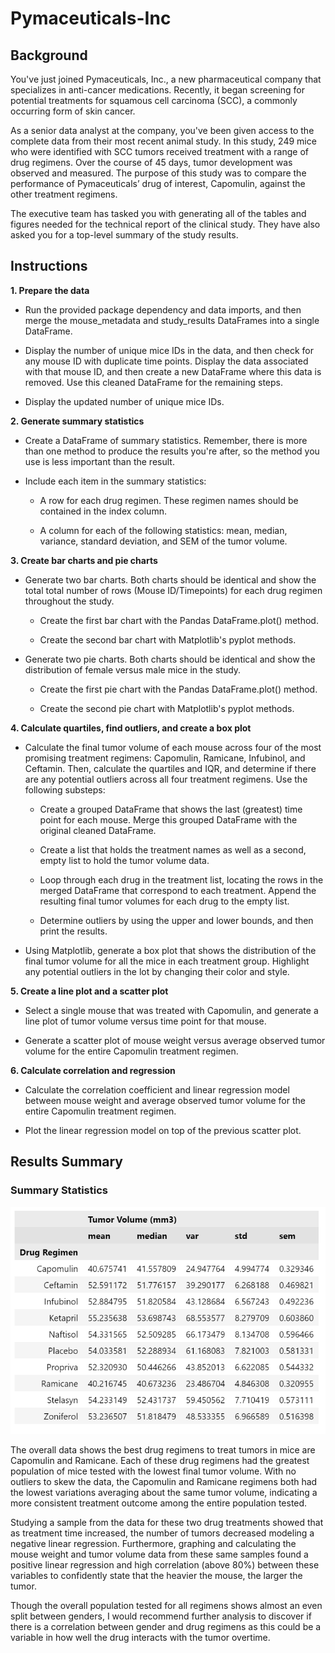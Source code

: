 # Pymaceuticals-Inc

## Background

You've just joined Pymaceuticals, Inc., a new pharmaceutical company that specializes in anti-cancer medications. Recently, it began screening for potential treatments for squamous cell carcinoma (SCC), a commonly occurring form of skin cancer.

As a senior data analyst at the company, you've been given access to the complete data from their most recent animal study. In this study, 249 mice who were identified with SCC tumors received treatment with a range of drug regimens. Over the course of 45 days, tumor development was observed and measured. The purpose of this study was to compare the performance of Pymaceuticals’ drug of interest, Capomulin, against the other treatment regimens.

The executive team has tasked you with generating all of the tables and figures needed for the technical report of the clinical study. They have also asked you for a top-level summary of the study results.

## Instructions

__1. Prepare the data__

  - Run the provided package dependency and data imports, and then merge the mouse_metadata and study_results DataFrames into a single DataFrame.
    
  - Display the number of unique mice IDs in the data, and then check for any mouse ID with duplicate time points. Display the data associated with that mouse ID, and then create a new DataFrame where this data is removed. Use this cleaned DataFrame for the remaining steps.
      
  - Display the updated number of unique mice IDs.

__2. Generate summary statistics__

  - Create a DataFrame of summary statistics. Remember, there is more than one method to 
produce the results you're after, so the method you use is less important than the result.

  - Include each item in the summary statistics:

    - A row for each drug regimen. These regimen names should be contained in the index column.

    - A column for each of the following statistics: mean, median, variance, standard deviation, and SEM of the tumor volume.

__3. Create bar charts and pie charts__

  - Generate two bar charts. Both charts should be identical and show the total total number of rows (Mouse ID/Timepoints) for each drug regimen throughout the study.

    - Create the first bar chart with the Pandas DataFrame.plot() method.

    - Create the second bar chart with Matplotlib's pyplot methods.

  - Generate two pie charts. Both charts should be identical and show the distribution of female versus male mice in the study.

    - Create the first pie chart with the Pandas DataFrame.plot() method.

    - Create the second pie chart with Matplotlib's pyplot methods.

__4. Calculate quartiles, find outliers, and create a box plot__

  - Calculate the final tumor volume of each mouse across four of the most promising treatment regimens: Capomulin, Ramicane, Infubinol, and Ceftamin. Then, calculate the quartiles and    IQR, and determine if there are any potential outliers across all four treatment regimens.   Use the following substeps:

      - Create a grouped DataFrame that shows the last (greatest) time point for each mouse. Merge this grouped DataFrame with the original cleaned DataFrame.

      - Create a list that holds the treatment names as well as a second, empty list to hold the tumor volume data.

      - Loop through each drug in the treatment list, locating the rows in the merged DataFrame that correspond to each treatment. Append the resulting final tumor volumes for each drug to the empty list.

      - Determine outliers by using the upper and lower bounds, and then print the results.

  -  Using Matplotlib, generate a box plot that shows the distribution of the final tumor  volume for all the mice in each treatment group. Highlight any potential outliers in the lot by changing their color and style.

__5. Create a line plot and a scatter plot__

  - Select a single mouse that was treated with Capomulin, and generate a line plot of tumor volume versus time point for that mouse.

  - Generate a scatter plot of mouse weight versus average observed tumor volume for the entire Capomulin treatment regimen.

__6. Calculate correlation and regression__

  - Calculate the correlation coefficient and linear regression model between mouse weight and average observed tumor volume for the entire Capomulin treatment regimen.

  - Plot the linear regression model on top of the previous scatter plot.

## Results Summary

### Summary Statistics

![Summary_Statistics](https://github.com/kgregart/Pymaceuticals-Inc/blob/main/Pymaceuticals/images/Summary%20Statistics.png)

The overall data shows the best drug regimens to treat tumors in mice are Capomulin and Ramicane.  Each of these drug regimens had the greatest population of mice tested with the lowest final tumor volume.  With no outliers to skew the data, the Capomulin and Ramicane regimens both had the lowest variations averaging about the same tumor volume, indicating a more consistent treatment outcome among the entire population tested.  

Studying a sample from the data for these two drug treatments showed that as treatment time increased, the number of tumors decreased modeling a negative linear regression.  Furthermore, graphing and calculating the mouse weight and tumor volume data from these same samples found a positive linear regression and high correlation (above 80%) between these variables to confidently state that the heavier the mouse, the larger the tumor. 

Though the overall population tested for all regimens shows almost an even split between genders, I would recommend further analysis to discover if there is a correlation between gender and drug regimens as this could be a variable in how well the drug interacts with the tumor overtime.

